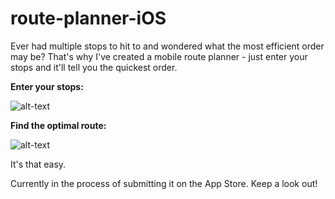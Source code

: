 # route-planner-iOS

Ever had multiple stops to hit to and wondered what the most efficient order may be? 
That's why I've created a mobile route planner - just enter your stops and it'll tell you the quickest order.


**Enter your stops:**

![alt-text](https://github.com/jmassre/route-planner-iOS/blob/master/Route%20Planner%20gif%201.gif)

**Find the optimal route:**

![alt-text](https://github.com/jmassre/route-planner-iOS/blob/master/Route%20Planner%20gif%202.gif)


It's that easy. 

Currently in the process of submitting it on the App Store. Keep a look out!
